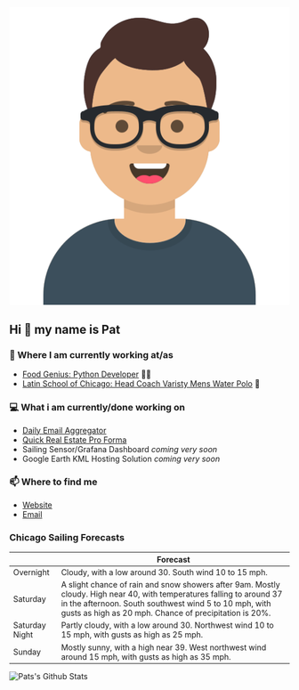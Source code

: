 [![Social banner for p-j-falconer](https://raw.githubusercontent.com/P-J-FALCONER/P-J-FALCONER/master/assets/avataaars.svg)](https://patfalconer.com/)
## Hi :wave: my name is Pat

### 💼 Where I am currently working at/as
- [Food Genius: Python Developer](https://getfoodgenius.com/) 🍔🐍
- [Latin School of Chicago: Head Coach Varisty Mens Water Polo](https://www.latinschool.org/) 🤽


### 💻 What i am currently/done working on
 - [Daily Email Aggregator](https://github.com/P-J-FALCONER/dott_daily_mail)
 - [Quick Real Estate Pro Forma](https://github.com/P-J-FALCONER/henry)
 - Sailing Sensor/Grafana Dashboard *coming very soon*
 - Google Earth KML Hosting Solution *coming very soon*

### 📫 Where to find me
 - [Website](https://patfalconer.com/)
 - [Email](mailto:patrick.j.falconer@gmail.com)


### Chicago Sailing Forecasts
|   | Forecast  |
|---|---|
| Overnight | Cloudy, with a low around 30. South wind 10 to 15 mph. |
| Saturday | A slight chance of rain and snow showers after 9am. Mostly cloudy. High near 40, with temperatures falling to around 37 in the afternoon. South southwest wind 5 to 10 mph, with gusts as high as 20 mph. Chance of precipitation is 20%. |
| Saturday Night | Partly cloudy, with a low around 30. Northwest wind 10 to 15 mph, with gusts as high as 25 mph. |
| Sunday | Mostly sunny, with a high near 39. West northwest wind around 15 mph, with gusts as high as 35 mph. |

![Pats's Github Stats](https://github-readme-stats.vercel.app/api?username=p-j-falconer&show_icons=true&theme=radical)
